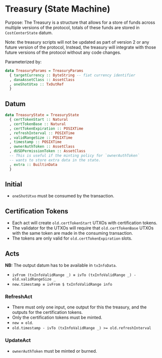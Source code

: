 # Treasury (State Machine)

Purpose: The Treasury is a structure that allows for a store of funds across multiple versions of the protocol, totals of these funds are stored in `CostCenterState` datum.

Note: the treasury scripts will not be updated as part of version 2 or any future version of the protocol, Instead, the treasury will integrate with those future versions of the protocol without any code changes.

Parameterized by:
```haskell
data TreasuryParams = TreasuryParams
  { targetCurrency :: ByteString -- fiat currency identifier
  , danaAssetClass :: AssetClass
  , oneShotUtxo :: TxOutRef
  }
```

## Datum

```haskell
data TreasuryState = TreasuryState
  { certTokenStart :: Natural
  , certTokenBase :: Natural
  , certTokenExpiration :: POSIXTime
  , refreshInterval :: POSIXTime
  , validRangeSize :: POSIXTime
  , timestamp :: POSIXTime
  , ownerAuthToken :: AssetClass
  , dUSDPermissionToken :: AssetClass
  -- This is useful if the minting policy for `ownerAuthToken`
  -- wants to store extra data in the state.
  , extra :: BuiltinData
  }
```

## Initial

- `oneShotUtxo` must be consumed by the transaction.

## Certification Tokens

- Each act will create `old.certTokenStart` UTXOs with certification tokens.
- The validator for the UTXOs will require that `old.certTokenBase` UTXOs with the same
  token are made in the consuming transaction.
- The tokens are only valid for `old.certTokenExpiration` slots.

## Acts

**NB:** The output datum has to be available in `txInfoData`.

- `ivFrom (txInfoValidRange _) ≡ ivTo (txInfoValidRange _) - old.validRangeSize _`
- `new.timestamp ≡ ivFrom $ txInfoValidRange info`

### RefreshAct

- There must only one input, one output for this the treasury, and the outputs
  for the certification tokens.
- Only the certification tokens must be minted.
- `new ≡ old`.
- `old.timestamp - ivTo (txInfoValidRange _) >= old.refreshInterval`

### UpdateAct

- `ownerAuthToken` must be minted or burned.
